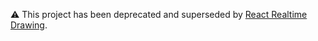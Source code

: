 :warning: This project has been deprecated and superseded by [React Realtime Drawing](https://github.com/jsaari97/react-realtime-drawing).
